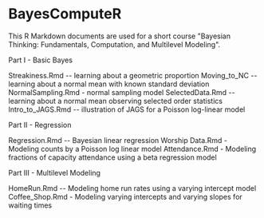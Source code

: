 # BayesComputeR

This R Markdown documents are used for a short course "Bayesian Thinking:  Fundamentals, Computation, and Multilevel Modeling".

Part I - Basic Bayes

Streakiness.Rmd -- learning about a geometric proportion
Moving_to_NC -- learning about a normal mean with known standard deviation
NormalSampling.Rmd - normal sampling model
SelectedData.Rmd -- learning about a normal mean observing selected order statistics
Intro_to_JAGS.Rmd -- illustration of JAGS for a Poisson log-linear model

Part II - Regression

Regression.Rmd -- Bayesian linear regression
Worship Data.Rmd - Modeling counts by a Poisson log linear model
Attendance.Rmd - Modeling fractions of capacity attendance using a beta regression model

Part III - Multilevel Modeling

HomeRun.Rmd -- Modeling home run rates using a varying intercept model
Coffee_Shop.Rmd - Modeling varying intercepts and varying slopes for waiting times

